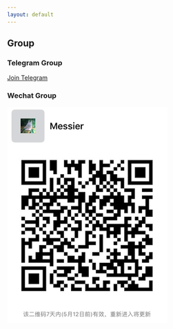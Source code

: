 ```yaml
---
layout: default
---
```


## Group


### Telegram Group

[Join Telegram](https://t.me/messier_group)

### Wechat Group


![wechatgroup](/images/wechat-group.png)


